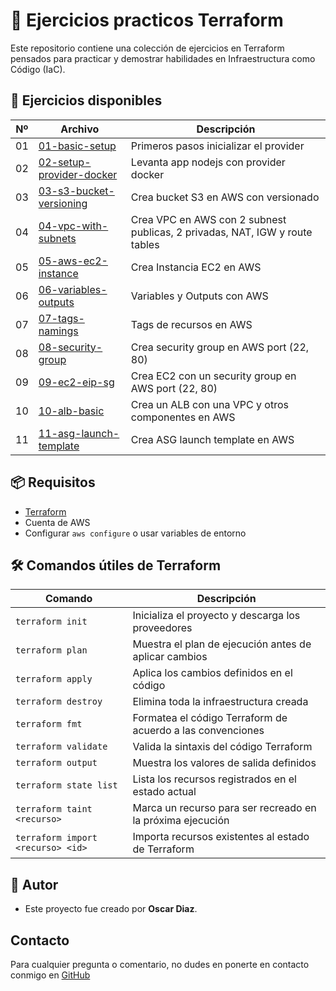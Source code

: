 # 📄 Ejercicios practicos Terraform

Este repositorio contiene una colección de ejercicios en Terraform pensados para practicar y demostrar habilidades en Infraestructura como Código (IaC).

## 📂 Ejercicios disponibles

| Nº | Archivo | Descripción |
|----|---------|-------------|
| 01 | [01-basic-setup](./01-basic-setup/) | Primeros pasos inicializar el provider
| 02 | [02-setup-provider-docker](./02-setup-provider-docker/) | Levanta app nodejs con provider docker
| 03 | [03-s3-bucket-versioning](./03-s3-bucket-versioning/) | Crea bucket S3 en AWS con versionado
| 04 | [04-vpc-with-subnets](./04-vpc-with-subnets/) | Crea VPC en AWS con 2 subnest publicas, 2 privadas, NAT, IGW y route tables
| 05 | [05-aws-ec2-instance](./05-aws-ec2-instance/) | Crea Instancia EC2 en AWS
| 06 | [06-variables-outputs](./06-variables-outputs/) | Variables y Outputs con AWS
| 07 | [07-tags-namings](./07-tags-naming/) | Tags de recursos en AWS
| 08 | [08-security-group](./08-security-group/) | Crea security group en AWS port (22, 80)
| 09 | [09-ec2-eip-sg](./09-ec2-eip-sg/) | Crea EC2 con un security group en AWS port (22, 80)
| 10 | [10-alb-basic](./10-alb-basic/) | Crea un ALB con una VPC y otros componentes en AWS
| 11 | [11-asg-launch-template](./11-asg-launch-template/) | Crea ASG launch template en AWS

## 📦 Requisitos

- [Terraform](https://www.terraform.io/)
- Cuenta de AWS
- Configurar `aws configure` o usar variables de entorno

## 🛠️ Comandos útiles de Terraform

| Comando | Descripción |
|--------|-------------|
| `terraform init` | Inicializa el proyecto y descarga los proveedores |
| `terraform plan` | Muestra el plan de ejecución antes de aplicar cambios |
| `terraform apply` | Aplica los cambios definidos en el código |
| `terraform destroy` | Elimina toda la infraestructura creada |
| `terraform fmt` | Formatea el código Terraform de acuerdo a las convenciones |
| `terraform validate` | Valida la sintaxis del código Terraform |
| `terraform output` | Muestra los valores de salida definidos |
| `terraform state list` | Lista los recursos registrados en el estado actual |
| `terraform taint <recurso>` | Marca un recurso para ser recreado en la próxima ejecución |
| `terraform import <recurso> <id>` | Importa recursos existentes al estado de Terraform |

## 🙌 Autor

- Este proyecto fue creado por **Oscar Diaz**.

## Contacto

Para cualquier pregunta o comentario, no dudes en ponerte en contacto conmigo en [GitHub](https://github.com/oscarock17)